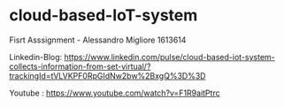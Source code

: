 # cloud-based-IoT-system
Fisrt Asssignment - Alessandro Migliore 1613614


Linkedin-Blog: https://www.linkedin.com/pulse/cloud-based-iot-system-collects-information-from-set-virtual/?trackingId=tVLVKPF0RpGIdNw2bw%2BxgQ%3D%3D



Youtube : https://www.youtube.com/watch?v=F1R9aitPtrc